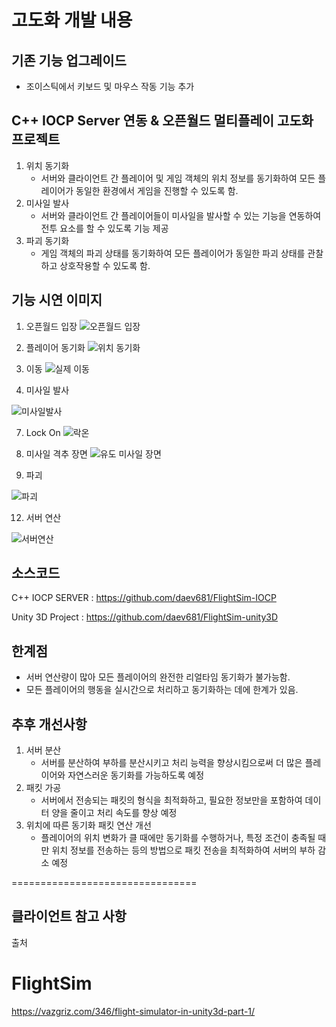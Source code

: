# 고도화 개발 내용

## 기존 기능 업그레이드
- 조이스틱에서 키보드 및 마우스 작동 기능 추가

## C++ IOCP Server 연동 & 오픈월드 멀티플레이 고도화 프로젝트
1. 위치 동기화
   - 서버와 클라이언트 간 플레이어 및 게임 객체의 위치 정보를 동기화하여 모든 플레이어가 동일한 환경에서 게임을 진행할 수 있도록 함.
2. 미사일 발사
   - 서버와 클라이언트 간 플레이어들이 미사일을 발사할 수 있는 기능을 연동하여 전투 요소를 할 수 있도록 기능 제공
3. 파괴 동기화
   - 게임 객체의 파괴 상태를 동기화하여 모든 플레이어가 동일한 파괴 상태를 관찰하고 상호작용할 수 있도록 함.

## 기능 시연 이미지
1. 오픈월드 입장
![오픈월드 입장](https://github.com/daev681/FlightSim-unity3D/assets/54939319/34b0b571-8e3e-447e-a755-b6b3e040bec9)
2. 플레이어 동기화
![위치 동기화](https://github.com/daev681/FlightSim-unity3D/assets/54939319/4fd66f92-aa38-4f5b-8b33-60a816e33d3d)
3. 이동
![실제 이동](https://github.com/daev681/FlightSim-unity3D/assets/54939319/0ba0479a-0845-47e0-a279-c7a5f3efb20a)

5. 미사일 발사

![미사일발사](https://github.com/daev681/FlightSim-unity3D/assets/54939319/e23a1ebb-77de-463c-b326-c0079ca5747d)

7. Lock On
![락온 ](https://github.com/daev681/FlightSim-unity3D/assets/54939319/86f5e7f8-c662-4890-842c-08a32e0b65e2)

8. 미사일 격추 장면
![유도 미사일 장면](https://github.com/daev681/FlightSim-unity3D/assets/54939319/d443d868-8a79-47c5-9285-56575608419c)

10. 파괴
    
![파괴](https://github.com/daev681/FlightSim-unity3D/assets/54939319/6605840c-dc0b-4048-852d-7ee515e699de)

12. 서버 연산
    
![서버연산](https://github.com/daev681/FlightSim-unity3D/assets/54939319/d653c02a-753e-4a42-a30b-60e4b0ac4b7c)





## 소스코드 

C++ IOCP SERVER : https://github.com/daev681/FlightSim-IOCP

Unity 3D Project : https://github.com/daev681/FlightSim-unity3D

## 한계점
- 서버 연산량이 많아 모든 플레이어의 완전한 리얼타임 동기화가 불가능함.
- 모든 플레이어의 행동을 실시간으로 처리하고 동기화하는 데에 한계가 있음.

## 추후 개선사항
1. 서버 분산
   - 서버를 분산하여 부하를 분산시키고 처리 능력을 향상시킴으로써 더 많은 플레이어와 자연스러운 동기화를 가능하도록 예정
2. 패킷 가공
   - 서버에서 전송되는 패킷의 형식을 최적화하고, 필요한 정보만을 포함하여 데이터 양을 줄이고 처리 속도를 향상 예정
3. 위치에 따른 동기화 패킷 연산 개선
   - 플레이어의 위치 변화가 클 때에만 동기화를 수행하거나, 특정 조건이 충족될 때만 위치 정보를 전송하는 등의 방법으로 패킷 전송을 최적화하여 서버의 부하 감소 예정


================================
## 클라이언트 참고 사항 
출처
# FlightSim
https://vazgriz.com/346/flight-simulator-in-unity3d-part-1/
